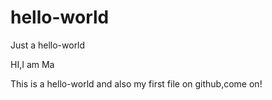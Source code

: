 # hello-world
Just a hello-world

HI,I am Ma

This is a hello-world and also my first file on github,come on!
